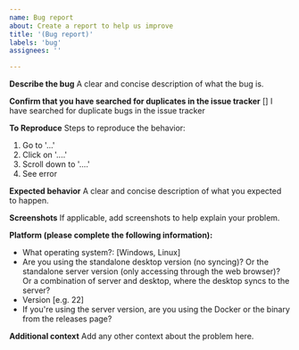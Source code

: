 ```yaml
---
name: Bug report
about: Create a report to help us improve
title: '(Bug report)'
labels: 'bug'
assignees: ''

---
```


**Describe the bug**
A clear and concise description of what the bug is.

**Confirm that you have searched for duplicates in the issue tracker**
[] I have searched for duplicate bugs in the issue tracker

**To Reproduce**
Steps to reproduce the behavior:
1. Go to '...'
2. Click on '....'
3. Scroll down to '....'
4. See error

**Expected behavior**
A clear and concise description of what you expected to happen.

**Screenshots**
If applicable, add screenshots to help explain your problem.

**Platform (please complete the following information):**
<!--Mac is unsupported as per https://github.com/zadam/trilium/wiki/FAQ#user-content-mac-os-support!!! -->
 - What operating system?: [Windows, Linux]
 - Are you using the standalone desktop version (no syncing)? Or the standalone server version (only accessing through the web browser)? Or a combination of server and desktop, where the desktop syncs to the server? 
 - Version [e.g. 22]
 - If you're using the server version, are you using the Docker or the binary from the releases page?

**Additional context**
Add any other context about the problem here. 
